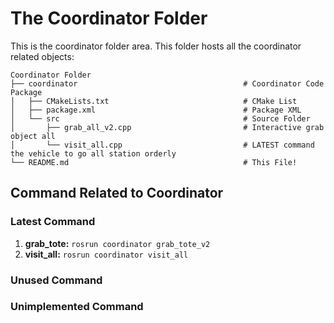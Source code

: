 # The Coordinator Folder

This is the coordinator folder area. This folder hosts all the coordinator related objects:

    Coordinator Folder
    ├── coordinator                                     # Coordinator Code Package
    │   ├── CMakeLists.txt                              # CMake List
    │   ├── package.xml                                 # Package XML
    │   └── src                                         # Source Folder
    │       ├── grab_all_v2.cpp                         # Interactive grab object all
    │       └── visit_all.cpp                           # LATEST command the vehicle to go all station orderly
    └── README.md                                       # This File!

## Command Related to Coordinator

### Latest Command

1. **grab_tote:** `rosrun coordinator grab_tote_v2`
2. **visit_all:** `rosrun coordinator visit_all`

### Unused Command

### Unimplemented Command
